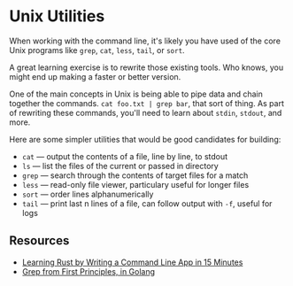 # Unix Utilities

When working with the command line, it's likely you have used of the core Unix programs like `grep`, `cat`, `less`, `tail`, or `sort`.

A great learning exercise is to rewrite those existing tools. Who knows, you might end up making a faster or better version.

One of the main concepts in Unix is being able to pipe data and chain together the commands. `cat foo.txt | grep bar`, that sort of thing. As part of rewriting these commands, you'll need to learn about `stdin`, `stdout`, and more.

Here are some simpler utilities that would be good candidates for building:

- `cat` — output the contents of a file, line by line, to stdout
- `ls` — list the files of the current or passed in directory
- `grep` — search through the contents of target files for a match
- `less` — read-only file viewer, particulary useful for longer files
- `sort` — order lines alphanumerically
- `tail` — print last n lines of a file, can follow output with `-f`, useful for logs

## Resources

- [Learning Rust by Writing a Command Line App in 15 Minutes](https://rust-cli.github.io/book/tutorial/index.html#learning-rust-by-writing-a-command-line-app-in-15-minutes)
- [Grep from First Principles, in Golang](https://willdemaine.ghost.io/grep-from-first-principles-in-golang/)
